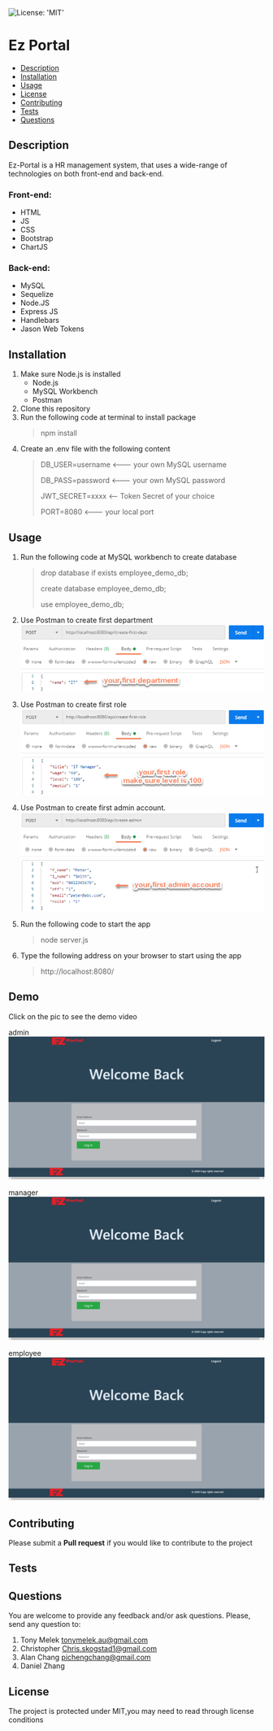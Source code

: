 ![License: 'MIT'](https://img.shields.io/badge/License-MIT-yellow.svg)
# Ez Portal
* [Description](#description)
* [Installation](#installation)
* [Usage](#usage)
* [License](#license)
* [Contributing](#contributing)
* [Tests](#tests)
* [Questions](#questions)
## Description
Ez-Portal is a HR management system, that uses a wide-range of technologies on both front-end and back-end.
### Front-end:
   - HTML
   - JS
   - CSS
   - Bootstrap
   - ChartJS
### Back-end:
   - MySQL
   - Sequelize
   - Node.JS
   - Express JS
   - Handlebars
   - Jason Web Tokens
## Installation
1. Make sure Node.js is installed
	- Node.js
	- MySQL Workbench
	- Postman
2. Clone this repository
3. Run the following code at terminal to install package
    > npm install
4. Create an .env file with the following content
    > DB_USER=username      <--- your own MySQL username
    > 
    > DB_PASS=password      <--- your own MySQL password
    > 
    > JWT_SECRET=xxxx   <-- Token Secret of your choice
    > 
    > PORT=8080         <--- your local port

## Usage
1. Run the following code at MySQL workbench to create database
    > drop database if exists employee_demo_db;
    > 
    > create database employee_demo_db;
    > 
    > use employee_demo_db;
2. Use Postman to create first department
    <img src="./assets/first-department.png" alt="create-first-department">

3. Use Postman to create first role
    <img src="./assets/first-role.png" alt="create-frist-role">

4. Use Postman to create first admin account.
    <img src="./assets/admin-account.png" alt="create-admin">

5. Run the following code to start the app
	>  node server.js
6. Type the following address on your browser to start using the app
	>  http://localhost:8080/

## Demo
Click on the pic to see the demo video

admin
[![SC2 Video](./assets/login.png)](https://drive.google.com/file/d/1RA8wnO_QdJqV-CAua9YH344vfaLAgmgf/view)

manager
[![SC2 Video](./assets/login.png)](https://drive.google.com/file/d/1RA8wnO_QdJqV-CAua9YH344vfaLAgmgf/view)

employee
[![SC2 Video](./assets/login.png)](https://drive.google.com/file/d/1wxNwH8pJWAbsImh759IWvdQXoyeBslfF/view)

## Contributing
Please submit a **Pull request** if you would like to contribute to the project

## Tests

## Questions
You are welcome to provide any feedback and/or ask questions.
Please, send any question to:
1. Tony Melek [tonymelek.au@gmail.com](mailto:tonymelek.au@gmail.com)
2. Christopher [Chris.skogstad1@gmail.com](mailto:Chris.skogstad1@gmail.com)
3. Alan Chang [pichengchang@gmail.com](mailto:pichengchang@gmail.com)
4. Daniel Zhang

## License
The project is protected under MIT,you may need to read through license conditions
